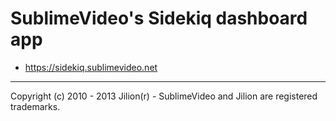 # SublimeVideo's Sidekiq dashboard app

- https://sidekiq.sublimevideo.net

------------
Copyright (c) 2010 - 2013 Jilion(r) - SublimeVideo and Jilion are registered trademarks.
